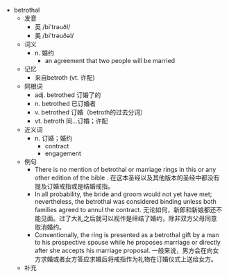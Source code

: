 - betrothal
  - 发音
    - 英 /bi'trəuðl/
    - 美 /bi'trəuðəl/
  - 词义
    - n. 婚约
      - an agreement that two people will be married
  - 记忆
    - 来自betroth (vt. 许配)
  - 同根词
    - adj. betrothed 订婚了的
    - n. betrothed 已订婚者
    - v. betrothed 订婚（betroth的过去分词）
    - vt. betroth 同…订婚；许配
  - 近义词
    - n. 订婚；婚约
      - contract
      - engagement
  - 例句
    - There is no mention of betrothal or marriage rings in this or any other edition of the bible . 在这本圣经以及其他版本的圣经中都没有提及订婚戒指或是结婚戒指。
    - In all probability, the bride and groom would not yet have met; nevertheless, the betrothal was considered binding unless both families agreed to annul the contract. 无论如何，新郎和新娘都还不能见面。过了大礼之后就可以视作是缔结了婚约，除非双方父母同意取消婚约。
    - Conventionally, the ring is presented as a betrothal gift by a man to his prospective spouse while he proposes marriage or directly after she accepts his marriage proposal. 一般来说，男方会在向女方求婚或者女方答应求婚后将戒指作为礼物在订婚仪式上送给女方。
  - 补充